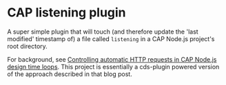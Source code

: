 # CAP listening plugin

A super simple plugin that will touch (and therefore update the 'last modified' timestamp of) a file called `listening` in a CAP Node.js project's root directory.

For background, see [Controlling automatic HTTP requests in CAP Node.js design time loops](https://qmacro.org/blog/posts/2024/05/03/controlling-automatic-http-requests-in-cap-node.js-design-time-loops/). This project is essentially a cds-plugin powered version of the approach described in that blog post.
